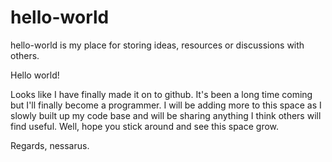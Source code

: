 # hello-world
hello-world is my place for storing ideas, resources or discussions with others.

Hello world!

Looks like I have finally made it on to github. It's been a long time coming but I'll finally become a programmer. I will be adding more to this space as I slowly built up my code base and will be sharing anything I think others will find useful. Well, hope you stick around and see this space grow. 

Regards, 
nessarus.
